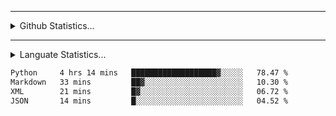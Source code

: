 <hr>
<details>
  <summary>
    Github Statistics...
  </summary>
    <p align="center">
      <img src="https://github-readme-stats.vercel.app/api?username=EricCallaway&show_icons=true"/>
    </p>
</details>
</hr>

<hr>
<details>
  <summary>
    Languate Statistics...
  </summary>
    <p align="center">
      <figure><embed src="https://wakatime.com/share/@Odysseus/53825016-806b-439d-b348-093f815068a3.svg"></embed></figure>
    </p>
</details>
</hr>
<!--START_SECTION:waka-->

```txt
Python     4 hrs 14 mins   ███████████████████▓░░░░░   78.47 %
Markdown   33 mins         ██▓░░░░░░░░░░░░░░░░░░░░░░   10.30 %
XML        21 mins         █▓░░░░░░░░░░░░░░░░░░░░░░░   06.72 %
JSON       14 mins         █░░░░░░░░░░░░░░░░░░░░░░░░   04.52 %
```

<!--END_SECTION:waka-->
